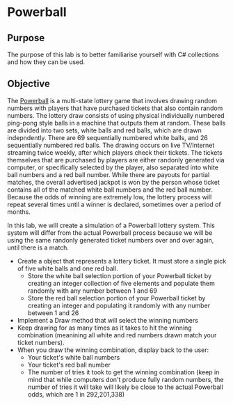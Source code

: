 # Powerball
## Purpose
The purpose of this lab is to better familiarise yourself with C# collections and how they can be used.

## Objective
The [Powerball](https://en.wikipedia.org/wiki/Powerball) is a multi-state lottery game that involves drawing random numbers with players that have purchased tickets that also contain random numbers. The lottery draw consists of using physical individually numbered ping-pong style balls in a machine that outputs them at random. These balls are divided into two sets, white balls and red balls, which are drawn indepndently. There are 69 sequentially numbered white balls, and 26 sequentially numbered red balls. The drawing occurs on live TV/Internet streaming twice weekly, after which players check their tickets. The tickets themselves that are purchased by players are either randonly generated via computer, or specifically selected by the player, also separated into white ball numbers and a red ball number. While there are payouts for partial matches, the overall advertised jackpot is won by the person whose ticket contains all of the matched white ball numbers and the red ball number. Because the odds of winning are extremely low, the lottery process will repeat several times until a winner is declared, sometimes over a period of months.

In this lab, we will create a simulation of a Powerball lottery system. This system will differ from the actual Powerball process because we will be using the same randonly generated ticket numbers over and over again, until there is a match.

 * Create a object that represents a lottery ticket. It must store a single pick of five white balls and one red ball.
   - Store the white ball selection portion of your Powerball ticket by creating an integer collection of five elements and populate them randomly with any number between 1 and 69
   - Store the red ball selection portion of your Powerball ticket by creating an integer and populating it randomly with any number between 1 and 26
 * Implement a Draw method that will select the winning numbers 
 * Keep drawing for as many times as it takes to hit the winning combination (meanining all white and red numbers drawn match your ticket numbers).
 * When you draw the winning combination, display back to the user:
   - Your ticket's white ball numbers
   - Your ticket's red ball number
   - The number of tries it took to get the winning combination (keep in mind that while computers don't produce fully random numbers, the number of tries it will take will likely be close to the actual Powerball odds, which are 1 in 292,201,338)

